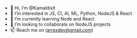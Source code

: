- 👋 Hi, I’m @Kamaldixit
- 👀 I’m interested in JS, CI, AI, ML, Python, NodeJS & React 
- 🌱 I’m currently learning Node and React
- 💞️ I’m looking to collaborate on NodeJS projects
- 📫 Reach me on (arrexdev@gmail.com)

<!---
Kamaldixit/tankafit is a ✨ special ✨ repository because its `README.md` (this file) appears on your GitHub profile.
You can click the Preview link to take a look at your changes.
--->
